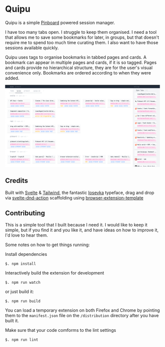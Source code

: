 # Quipu

Quipu is a simple [Pinboard](http://pinboard.in) powered session manager.

I have too many tabs open. I struggle to keep them organised. I need a tool that allows me to save some bookmarks for later, in groups, but that doesn't require me to spend too much time curating them. I also want to have those sessions available quickly.

Quipu uses tags to organise bookmarks in tabbed pages and cards. A bookmark can appear in multiple pages and cards, if it is so tagged. Pages and cards provide no hierarchical structure, they are for the user's visual convenience only. Bookmarks are ordered according to when they were added.

![Preview](media/previewer.png)

## Credits

Built with [Svelte](https://svelte.dev/) & [Tailwind](https://tailwindcss.com/), the fantastic [Iosevka](https://typeof.net/Iosevka/) typeface, drag and drop via [svelte-dnd-action](https://github.com/isaacHagoel/svelte-dnd-action)
scaffolding using [browser-extension-template](https://github.com/fregante/browser-extension-template)

## Contributing

This is a simple tool that I built because I need it. I would like to keep it simple, but if you find it and you like it, and have ideas on how to improve it, I'd love to hear them.

Some notes on how to get things running:

Install dependencies

```
$. npm install
```

Interactively build the extension for development

```
$. npm run watch
```

or just build it:

```
$. npm run build
```

You can load a temporary extension on both Firefox and Chrome by pointing them to the `manifest.json` file on the `/distribution` directory after you have built it.

Make sure that your code comforms to the lint settings

```
$. npm run lint
```
